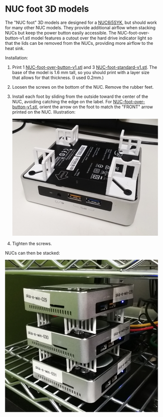 # NUC foot 3D models

The "NUC foot" 3D models are designed for
a [NUC6i5SYK](http://www.intel.com/content/www/us/en/nuc/nuc-kit-nuc6i5syk.html), but should work
for many other NUC models. They provide additional airflow when stacking NUCs but keep the power
button easily accessible. The NUC-foot-over-button-v1.stl model features a cutout over the hard
drive indicator light so that the lids can be removed from the NUCs, providing more airflow to the
heat sink.

Installation:

1. Print 1 [NUC-foot-over-button-v1.stl](NUC-foot-over-button-v1.stl) and
   3 [NUC-foot-standard-v1.stl](NUC-foot-standard-v1.stl). The base of the model is 1.6 mm tall, so
   you should print with a layer size that allows for that thickness. (I used 0.2mm.)

2. Loosen the screws on the bottom of the NUC. Remove the rubber feet.

3. Install each foot by sliding from the outside toward the center of the
   NUC, avoiding catching the edge on the
   label. For [NUC-foot-over-button-v1.stl](NUC-foot-over-button-v1.stl), orient
   the arrow on the foot to match the "FRONT" arrow printed on the
   NUC. Illustration:

   ![NUC-foot-v1-photo-1.jpg](NUC-foot-v1-photo-1.jpg)

4. Tighten the screws.

NUCs can then be stacked:

![NUC-foot-v1-photo-2.jpg](NUC-foot-v1-photo-2.jpg)

